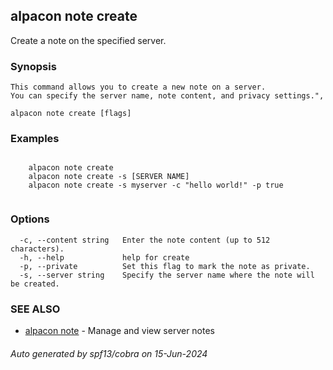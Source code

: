 ## alpacon note create

Create a note on the specified server.

### Synopsis


	This command allows you to create a new note on a server. 
	You can specify the server name, note content, and privacy settings.",
	

```
alpacon note create [flags]
```

### Examples

```

	alpacon note create 
	alpacon note create -s [SERVER NAME]
	alpacon note create -s myserver -c "hello world!" -p true
	
```

### Options

```
  -c, --content string   Enter the note content (up to 512 characters).
  -h, --help             help for create
  -p, --private          Set this flag to mark the note as private.
  -s, --server string    Specify the server name where the note will be created.
```

### SEE ALSO

* [alpacon note](alpacon_note.md)	 - Manage and view server notes

###### Auto generated by spf13/cobra on 15-Jun-2024
